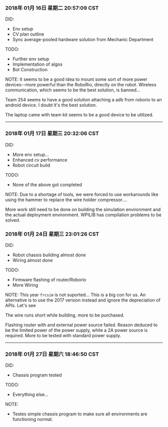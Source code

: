 ### 2018年 01月 16日 星期二 20:57:09 CST
DID:
- Env setup
- CV plan outline
- Sync average-pooled hardware solution from Mechanic Department

TODO:
- Further env setup
- Implementation of algos
- Bot Construction

NOTE:
It seems to be a good idea to mount some sort of more power devices--more powerful than the RoboRio, directly on the robot. Wireless communication, which seems to be the best solution, is banned...

Team 254 seems to have a good solution attaching a adb from roborio to an android device. I doubt it's the best solution. 

The laptop came with team kit seems to be a good device to be utilized.

---

### 2018年 01月 17日 星期三 20:32:06 CST
DID:
- More env setup...
- Enhanced cv performance
- Robot circuit build

TODO:
- None of the above got completed

NOTE:
Due to a shortage of tools, we were forced to use workarounds like using the hammer to replace the wire holder compressor....

More work still need to be done on building the simulation environment and the actual deployment environment. WPILIB has compilation problems to be solved.

### 2018年 01月 24日 星期三 23:01:26 CST
DID:
- Robot chassis building almost done
- Wiring almost done

TODO:
- Firmware flashing of router/Roborio
- More Wiring

NOTE:
This year `frcsim` is not suported... This is a big con for us. An alternative is to use the 2017 version instead and ignore the depreciation of APIs. Let's see

The wire runs short while building, more to be purchased. 

Flashing router with and external power source failed. Reason deduced to be the limited power of the power supply, while a 2A power source is required. More to be tested with standard power supply.

---

### 2018年 01月 27日 星期六 18:46:50 CST
DID:
- Chassis program tested

TODO:
- Everything else...

NOTE:
- Testes simple chassis program to make sure all environments are functioning normal. 

